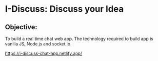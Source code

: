 # I-Discuss: Discuss your Idea

## Objective:
To build a real time chat web app. The technology required to build app is vanilla JS, Node.js and socket.io. 

https://i-discuss-chat-app.netlify.app/

